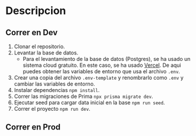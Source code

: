 # Descripcion

## Correr en Dev

1. Clonar el repositorio.
2. Levantar la base de datos.
    - Para el levantamiento de la base de datos (Postgres), se ha usado un sistema cloud gratuito.
      En este caso, se ha usado [Vercel](https://vercel.com). De aqui puedes obtener las variables
      de entorno que usa el archivo `.env`.
3. Crear una copia del archivo `.env-template` y renombrarlo como `.env` y cambiar las variables de
   entorno.
4. Instalar dependencias `npm install`.
5. Correr las migraciones de Prima `npx prisma migrate dev`.
6. Ejecutar seed para cargar data inicial en la base `npm run seed`.
7. Correr el proyecto `npm run dev`.

## Correr en Prod
